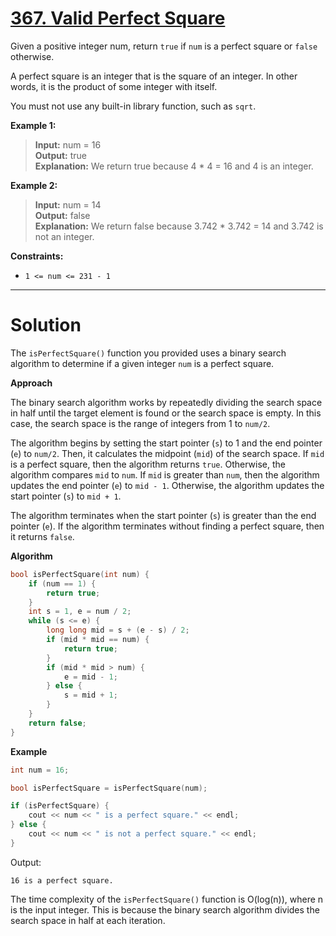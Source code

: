 # [367. Valid Perfect Square](https://leetcode.com/problems/valid-perfect-square/)

Given a positive integer num, return `true` if `num` is a perfect square or `false` otherwise.

A perfect square is an integer that is the square of an integer. In other words, it is the product of some integer with itself.

You must not use any built-in library function, such as `sqrt`.

**Example 1:**

> **Input:** num = 16<br>
**Output:** true<br>
**Explanation:** We return true because 4 * 4 = 16 and 4 is an integer.

**Example 2:**

> **Input:** num = 14<br>
**Output:** false<br>
**Explanation:** We return false because 3.742 * 3.742 = 14 and 3.742 is not an integer.
 

**Constraints:**

- `1 <= num <= 231 - 1`
---
# Solution

The `isPerfectSquare()` function you provided uses a binary search algorithm to determine if a given integer `num` is a perfect square.

**Approach**

The binary search algorithm works by repeatedly dividing the search space in half until the target element is found or the search space is empty. In this case, the search space is the range of integers from 1 to `num/2`.

The algorithm begins by setting the start pointer (`s`) to 1 and the end pointer (`e`) to `num/2`. Then, it calculates the midpoint (`mid`) of the search space. If `mid` is a perfect square, then the algorithm returns `true`. Otherwise, the algorithm compares `mid` to `num`. If `mid` is greater than `num`, then the algorithm updates the end pointer (`e`) to `mid - 1`. Otherwise, the algorithm updates the start pointer (`s`) to `mid + 1`.

The algorithm terminates when the start pointer (`s`) is greater than the end pointer (`e`). If the algorithm terminates without finding a perfect square, then it returns `false`.

**Algorithm**

```cpp
bool isPerfectSquare(int num) {
    if (num == 1) {
        return true;
    }
    int s = 1, e = num / 2;
    while (s <= e) {
        long long mid = s + (e - s) / 2;
        if (mid * mid == num) {
            return true;
        }
        if (mid * mid > num) {
            e = mid - 1;
        } else {
            s = mid + 1;
        }
    }
    return false;
}
```

**Example**

```cpp
int num = 16;

bool isPerfectSquare = isPerfectSquare(num);

if (isPerfectSquare) {
    cout << num << " is a perfect square." << endl;
} else {
    cout << num << " is not a perfect square." << endl;
}
```

Output:

```
16 is a perfect square.
```

The time complexity of the `isPerfectSquare()` function is O(log(n)), where n is the input integer. This is because the binary search algorithm divides the search space in half at each iteration.